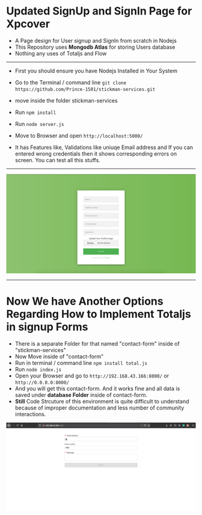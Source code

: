 # Updated SignUp and SignIn Page for Xpcover

* A Page design for User signup and SignIn from scratch in Nodejs
* This Repository uses **Mongodb Atlas** for storing Users database
* Nothing any uses of Totaljs and Flow 

-------------------------------------------------------------------------------

* First you should ensure you have Nodejs Installed in Your System

* Go to the Terminal / command line  `git clone https://github.com/Prince-1501/stickman-services.git`
* move inside the folder stickman-services
* Run `npm install`
* Run `node server.js`
* Move to Browser and open `http://localhost:5000/`


* It has Features like, Validations like uniuqe Email address and If you can entered wrong credentials then it shows corresponding errors on screen. You can test all this stuffs.
-------------------------------------------------------------------------------

![Signup Page Example](https://github.com/Prince-1501/stickman-services/blob/master/public/img/sample.jpg)


-------------------------------------------------------------------------------

# Now We have Another Options Regarding **How to Implement Totaljs in signup Forms**

* There is a separate Folder for that named "contact-form" inside of "stickman-services"
* Now Move inside of "contact-form"
* Run in terminal / command line  `npm install total.js`
* Run `node index.js`
* Open your Browser and go to `http://192.168.43.166:8000/` or `http://0.0.0.0:8000/`
* And you will get this contact-form. And it works fine and all data is saved under **database Folder** inside of contact-form.
* **Still** Code Strcuture of this environment is quite difficult to understand because of improper documentation and less number of community interactions.

![Signup page from Totaljs Example](https://github.com/Prince-1501/stickman-services/blob/master/public/img/sample-totaljs.jpg)

